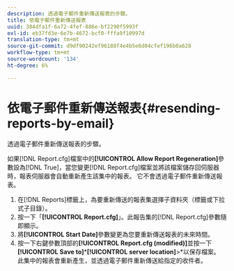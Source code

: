 ```yaml
---
description: 透過電子郵件重新傳送報表的步驟。
title: 依電子郵件重新傳送報表
uuid: 384dfa1f-6a72-4fef-886e-bf2290f5993f
exl-id: eb37fd3e-6e7b-4672-bcf0-fffa9f10997d
translation-type: tm+mt
source-git-commit: d9df90242ef96188f4e4b5e6d04cfef196b0a628
workflow-type: tm+mt
source-wordcount: '134'
ht-degree: 6%

---
```


# 依電子郵件重新傳送報表{#resending-reports-by-email}

透過電子郵件重新傳送報表的步驟。

如果[!DNL Report.cfg]檔案中的&#x200B;**[!UICONTROL Allow Report Regeneration]**&#x200B;參數設為[!DNL True]，當您變更[!DNL Report.cfg]檔案並將該檔案儲存回伺服器時，報表伺服器會自動重新產生該集中的報表。 它不會透過電子郵件重新傳送報表。

1. 在[!DNL Reports]標籤上，為要重新傳送的報表集選擇子資料夾（標籤或下拉式子目錄）。
1. 按一下「**[!UICONTROL Report.cfg]**」。此報告集的[!DNL Report.cfg]參數隨即顯示。
1. 將&#x200B;**[!UICONTROL Start Date]**&#x200B;參數變更為您要重新傳送報表的未來時間。
1. 按一下右鍵參數頂部的&#x200B;**[!UICONTROL Report.cfg (modified)]**&#x200B;並按一下&#x200B;**[!UICONTROL Save to]*****[!UICONTROL server location]**>*以保存檔案。
此集中的報表會重新產生，並透過電子郵件重新傳送給指定的收件者。

